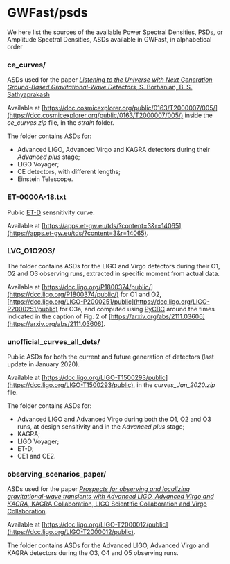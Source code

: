 # GWFast/psds
We here list the sources of the available Power Spectral Densities, PSDs, or Amplitude Spectral Densities, ASDs available in GWFast, in alphabetical order

### ce_curves/
ASDs used for the paper [*Listening to the Universe with Next Generation Ground-Based Gravitational-Wave Detectors*, S. Borhanian, B. S. Sathyaprakash](https://arxiv.org/abs/2202.11048)

Available at [https://dcc.cosmicexplorer.org/public/0163/T2000007/005/](https://dcc.cosmicexplorer.org/public/0163/T2000007/005/) inside the *ce_curves.zip* file, in the *strain* folder.

The folder contains ASDs for:

* Advanced LIGO, Advanced Virgo and KAGRA detectors during their *Advanced plus* stage; 
* LIGO Voyager; 
* CE detectors, with different lengths;
* Einstein Telescope.

### ET-0000A-18.txt
Public [ET-D](https://arxiv.org/abs/1012.0908) sensnitivity curve. 

Available at [https://apps.et-gw.eu/tds/?content=3&r=14065](https://apps.et-gw.eu/tds/?content=3&r=14065).

### LVC_O1O2O3/

The folder contains ASDs for the LIGO and Virgo detectors during their O1, O2 and O3 observing runs, extracted in specific moment from actual data.

Available at [https://dcc.ligo.org/P1800374/public/](https://dcc.ligo.org/P1800374/public/) for O1 and O2, [https://dcc.ligo.org/LIGO-P2000251/public](https://dcc.ligo.org/LIGO-P2000251/public) for O3a, and computed using [PyCBC](https://pycbc.org) around the times indicated in the caption of Fig. 2 of [https://arxiv.org/abs/2111.03606](https://arxiv.org/abs/2111.03606).

### unofficial\_curves\_all\_dets/

Public ASDs for both the current and future generation of detectors (last update in January 2020). 

Available at [https://dcc.ligo.org/LIGO-T1500293/public](https://dcc.ligo.org/LIGO-T1500293/public), in the *curves\_Jan\_2020.zip* file.
  
The folder contains ASDs for:

* Advanced LIGO and Advanced Virgo during both the O1, O2 and O3 runs, at design sensitivity and in the *Advanced plus* stage;
* KAGRA;
* LIGO Voyager;
* ET-D;
* CE1 and CE2.

### observing\_scenarios\_paper/

ASDs used for the paper [*Prospects for observing and localizing gravitational-wave transients with Advanced LIGO, Advanced Virgo and KAGRA*, KAGRA Collaboration, LIGO Scientific Collaboration and Virgo Collaboration](https://link.springer.com/article/10.1007/s41114-020-00026-9).

Available at [https://dcc.ligo.org/LIGO-T2000012/public](https://dcc.ligo.org/LIGO-T2000012/public). 

The folder contains ASDs for the Advanced LIGO, Advanced Virgo and KAGRA detectors during the O3, O4 and O5 observing runs.


